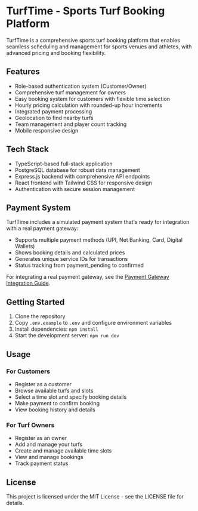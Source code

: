 # TurfTime - Sports Turf Booking Platform

TurfTime is a comprehensive sports turf booking platform that enables seamless scheduling and management for sports venues and athletes, with advanced pricing and booking flexibility.

## Features

- Role-based authentication system (Customer/Owner)
- Comprehensive turf management for owners
- Easy booking system for customers with flexible time selection
- Hourly pricing calculation with rounded-up hour increments
- Integrated payment processing
- Geolocation to find nearby turfs
- Team management and player count tracking
- Mobile responsive design

## Tech Stack

- TypeScript-based full-stack application
- PostgreSQL database for robust data management
- Express.js backend with comprehensive API endpoints
- React frontend with Tailwind CSS for responsive design
- Authentication with secure session management

## Payment System

TurfTime includes a simulated payment system that's ready for integration with a real payment gateway:

- Supports multiple payment methods (UPI, Net Banking, Card, Digital Wallets)
- Shows booking details and calculated prices
- Generates unique service IDs for transactions
- Status tracking from payment_pending to confirmed

For integrating a real payment gateway, see the [Payment Gateway Integration Guide](docs/PAYMENT_GATEWAY_INTEGRATION.md).

## Getting Started

1. Clone the repository
2. Copy `.env.example` to `.env` and configure environment variables
3. Install dependencies: `npm install`
4. Start the development server: `npm run dev`

## Usage

### For Customers
- Register as a customer
- Browse available turfs and slots
- Select a time slot and specify booking details
- Make payment to confirm booking
- View booking history and details

### For Turf Owners
- Register as an owner
- Add and manage your turfs
- Create and manage available time slots
- View and manage bookings
- Track payment status

## License

This project is licensed under the MIT License - see the LICENSE file for details.